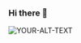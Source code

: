 ### Hi there 👋
<picture>
 <source media="(prefers-color-scheme: dark)" srcset="YOUR-DARKMODE-IMAGE">
 <source media="(prefers-color-scheme: light)" srcset="YOUR-LIGHTMODE-IMAGE">
 <img alt="YOUR-ALT-TEXT" src="https://www.google.com/url?sa=i&url=https%3A%2F%2Ffbs.com%2Fanalytics%2Fguidebooks%2Fwhat-is-forex-10&psig=AOvVaw25mf5N2KgLz0kiBfjkWOyu&ust=1668303532582000&source=images&cd=vfe&ved=0CBAQjRxqFwoTCNDJzOK_p_sCFQAAAAAdAAAAABAD">
</picture>
